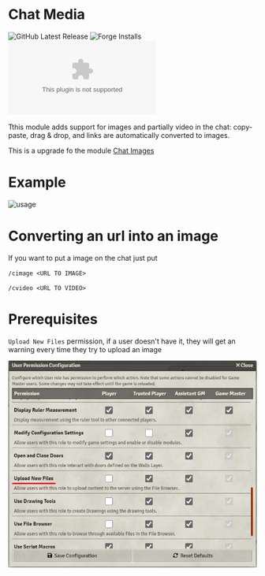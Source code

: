 # Chat Media
![GitHub Latest Release](https://img.shields.io/github/release/p4535992/chat-media?style=for-the-badge)
![Forge Installs](https://img.shields.io/badge/dynamic/json?label=Forge%20Installs&query=package.installs&suffix=%25&url=https%3A%2F%2Fforge-vtt.com%2Fapi%2Fbazaar%2Fpackage%2Fchat-media&colorB=4aa94a&style=for-the-badge)
![Downloads](https://img.shields.io/github/downloads/p4535992/chat-media/latest/module.zip?style=for-the-badge)

Tthis module adds support for images and partially video in the chat: copy-paste, drag & drop, and links are automatically converted to images.

This is a upgrade fo the module [Chat Images](https://github.com/bmarian/chat-images)

# Example
![usage](./readme/example.gif)

# Converting an url into an image

If you want to put a image on the chat just put

```
/cimage <URL TO IMAGE>
```

```
/cvideo <URL TO VIDEO>
```

# Prerequisites

`Upload New Files` permission, if a user doesn't have it, they will get an warning every time they try to upload an image

![usage](./readme/upload_permissions.png)

